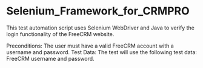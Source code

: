 # Selenium_Framework_for_CRMPRO
This test automation script uses Selenium WebDriver and Java to verify the login functionality of the FreeCRM website.

Preconditions: The user must have a valid FreeCRM account with a username and password.
Test Data: The test will use the following test data:
FreeCRM username and password.
